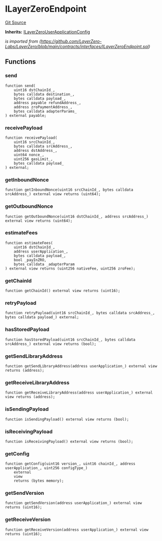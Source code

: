 # ILayerZeroEndpoint
[Git Source](https://github.com/malda-protocol/malda-lending/blob/acd5ab2b6c54b66703c366d922b6691b77a8c9fd/src\interfaces\external\layerzero\ILayerZeroEndpoint.sol)

**Inherits:**
[ILayerZeroUserApplicationConfig](/src\interfaces\external\layerzero\ILayerZeroUserApplicationConfig.sol\interface.ILayerZeroUserApplicationConfig.md)

*is imported from
(https://github.com/LayerZero-Labs/LayerZero/blob/main/contracts/interfaces/ILayerZeroEndpoint.sol)*


## Functions
### send


```solidity
function send(
    uint16 dstChainId_,
    bytes calldata destination_,
    bytes calldata payload_,
    address payable refundAddress_,
    address zroPaymentAddress_,
    bytes calldata adapterParams_
) external payable;
```

### receivePayload


```solidity
function receivePayload(
    uint16 srcChainId_,
    bytes calldata srcAddress_,
    address dstAddress_,
    uint64 nonce_,
    uint256 gasLimit_,
    bytes calldata payload_
) external;
```

### getInboundNonce


```solidity
function getInboundNonce(uint16 srcChainId_, bytes calldata srcAddress_) external view returns (uint64);
```

### getOutboundNonce


```solidity
function getOutboundNonce(uint16 dstChainId_, address srcAddress_) external view returns (uint64);
```

### estimateFees


```solidity
function estimateFees(
    uint16 dstChainId_,
    address userApplication_,
    bytes calldata payload_,
    bool _payInZRO,
    bytes calldata _adapterParam
) external view returns (uint256 nativeFee, uint256 zroFee);
```

### getChainId


```solidity
function getChainId() external view returns (uint16);
```

### retryPayload


```solidity
function retryPayload(uint16 srcChainId_, bytes calldata srcAddress_, bytes calldata payload_) external;
```

### hasStoredPayload


```solidity
function hasStoredPayload(uint16 srcChainId_, bytes calldata srcAddress_) external view returns (bool);
```

### getSendLibraryAddress


```solidity
function getSendLibraryAddress(address userApplication_) external view returns (address);
```

### getReceiveLibraryAddress


```solidity
function getReceiveLibraryAddress(address userApplication_) external view returns (address);
```

### isSendingPayload


```solidity
function isSendingPayload() external view returns (bool);
```

### isReceivingPayload


```solidity
function isReceivingPayload() external view returns (bool);
```

### getConfig


```solidity
function getConfig(uint16 version_, uint16 chainId_, address userApplication_, uint256 configType_)
    external
    view
    returns (bytes memory);
```

### getSendVersion


```solidity
function getSendVersion(address userApplication_) external view returns (uint16);
```

### getReceiveVersion


```solidity
function getReceiveVersion(address userApplication_) external view returns (uint16);
```

